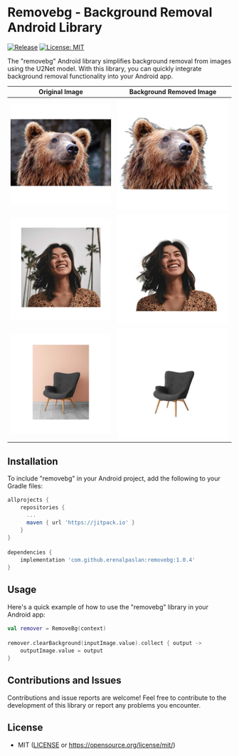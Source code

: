 # Removebg - Background Removal Android Library

[![Release](https://jitpack.io/v/com.github.erenalpaslan/removebg.svg)](https://jitpack.io/#com.github.erenalpaslan/removebg)  [![License: MIT](https://img.shields.io/badge/License-MIT-yellow.svg)](https://opensource.org/licenses/MIT)<br>

The "removebg" Android library simplifies background removal from images using the U2Net model. With this library, you can quickly integrate background removal functionality into your Android app.

| Original Image | Background Removed Image |
| -------------- | ------------------------- |
| ![Original Image](previews/1695711470810.jpg) | ![Background Removed Image](previews/1695711470815.jpg) |
| ![Original Image](previews/1695711470819.jpg) | ![Background Removed Image](previews/1695711470823.jpg) |
| ![Original Image](previews/1695711470828.jpg) | ![Background Removed Image](previews/1695711470832.jpg) |


## Installation

To include "removebg" in your Android project, add the following to your Gradle files:

```gradle
allprojects {
    repositories {
      ...
      maven { url 'https://jitpack.io' }
    }
}

dependencies {
    implementation 'com.github.erenalpaslan:removebg:1.0.4'
}
```

## Usage

Here's a quick example of how to use the "removebg" library in your Android app:

``` kotlin
val remover = RemoveBg(context)

remover.clearBackground(inputImage.value).collect { output ->
    outputImage.value = output
}
```

## Contributions and Issues

Contributions and issue reports are welcome! Feel free to contribute to the development of this library or report any problems you encounter.

## License

 * MIT ([LICENSE](LICENSE) or https://opensource.org/license/mit/)



